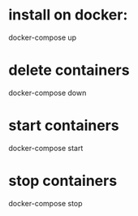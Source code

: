 # install on docker:
docker-compose up

# delete containers
docker-compose down

# start containers
docker-compose start

# stop containers
docker-compose stop
